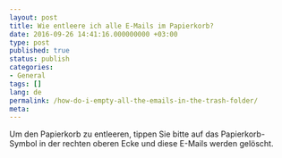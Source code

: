 ```yaml
---
layout: post
title: Wie entleere ich alle E-Mails im Papierkorb?
date: 2016-09-26 14:41:16.000000000 +03:00
type: post
published: true
status: publish
categories:
- General
tags: []
lang: de
permalink: /how-do-i-empty-all-the-emails-in-the-trash-folder/
meta:
---
```


Um den Papierkorb zu entleeren, tippen Sie bitte auf das Papierkorb-Symbol in der rechten oberen Ecke und diese E-Mails werden gelöscht.
